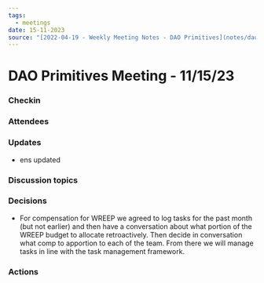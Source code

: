 ```yaml
---
tags:
  - meetings
date: 15-11-2023
source: "[2022-04-19 - Weekly Meeting Notes - DAO Primitives](notes/dao-primitives/primitives-archive/primitives-docs/2022-04-19%20-%20Weekly%20Meeting%20Notes%20-%20DAO%20Primitives.md)"
---
```


# DAO Primitives Meeting - 11/15/23

### Checkin 
### Attendees
### Updates
- ens updated

### Discussion topics
### Decisions 
- For compensation for WREEP we agreed to log tasks for the past month (but not earlier) and then have a conversation about what portion of the WREEP budget to allocate retroactively. Then decide in conversation what comp to apportion to each of the team. From there we will manage tasks in line with the task management framework. 

### Actions